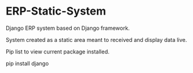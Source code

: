 # ERP-Static-System
Django ERP system based on Django framework.

System created as a static area meant to received and display data live.

Pip list to view current package installed.

pip install django
